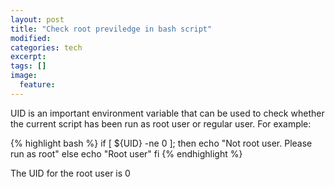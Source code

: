 ```yaml
---
layout: post
title: "Check root previledge in bash script"
modified:
categories: tech
excerpt:
tags: []
image:
  feature:
---
```


UID is an important environment variable that can be used to check whether the
current script has been run as root user or regular user. For example:

{% highlight bash %}
if [ ${UID} -ne 0 ]; then
    echo "Not root user. Please run as root"
else
    echo "Root user"
fi
{% endhighlight %}

The UID for the root user is 0
